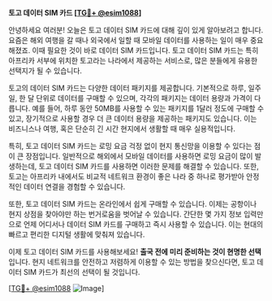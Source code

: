 **토고 데이터 SIM 카드 [[TG💪+ @esim1088](https://t.me/s/esim1088)]**

안녕하세요 여러분! 오늘은 토고 데이터 SIM 카드에 대해 깊이 있게 알아보려고 합니다. 요즘은 해외 여행을 갈 때나 외국에서 일할 때 모바일 데이터를 사용하는 일이 매우 중요해졌죠. 이때 필요한 것이 바로 데이터 SIM 카드입니다. 토고 데이터 SIM 카드는 특히 아프리카 서부에 위치한 토고라는 나라에서 제공하는 서비스로, 많은 분들에게 유용한 선택지가 될 수 있습니다.

토고의 데이터 SIM 카드는 다양한 데이터 패키지를 제공합니다. 기본적으로 하루, 일주일, 한 달 단위로 데이터를 구매할 수 있으며, 각각의 패키지는 데이터 용량과 가격이 다릅니다. 예를 들어, 하루 동안 50MB를 사용할 수 있는 패키지를 1달러 정도에 구매할 수 있고, 장기적으로 사용할 경우 더 큰 데이터 용량을 제공하는 패키지도 있습니다. 이는 비즈니스나 여행, 혹은 단순히 긴 시간 현지에서 생활할 때 매우 실용적입니다.

특히, 토고 데이터 SIM 카드는 로밍 요금 걱정 없이 현지 통신망을 이용할 수 있다는 점이 큰 장점입니다. 일반적으로 해외에서 모바일 데이터를 사용하면 로밍 요금이 많이 발생하는데, 토고 데이터 SIM 카드를 사용하면 이러한 문제를 해결할 수 있습니다. 또한, 토고는 아프리카 내에서도 비교적 네트워크 환경이 좋은 나라 중 하나로 평가받아 안정적인 데이터 연결을 경험할 수 있습니다.

또한, 토고 데이터 SIM 카드는 온라인에서 쉽게 구매할 수 있습니다. 이제는 공항이나 현지 상점을 찾아야만 하는 번거로움을 벗어날 수 있습니다. 간단한 몇 가지 정보 입력만으로 언제 어디서나 데이터 SIM 카드를 구매하고 즉시 사용할 수 있습니다. 이는 현대의 빠르고 편리한 디지털 생활에 맞춰져 있습니다.

이제 토고 데이터 SIM 카드를 사용해보세요! **출국 전에 미리 준비하는 것이 현명한 선택**입니다. 현지 네트워크를 안전하고 저렴하게 이용할 수 있는 방법을 찾으신다면, 토고 데이터 SIM 카드가 최선의 선택이 될 것입니다.

[[TG💪+ @esim1088](https://t.me/s/esim1088) ![Image](https://i.postimg.cc/Y0z9fWf4/image.png)]